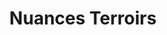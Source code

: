 ---
title: "Nuances Terroirs"
url: /beaufort-en-anjou/nuances-terroirs-rue-de-la-poissonniere/
shop: Wein
---